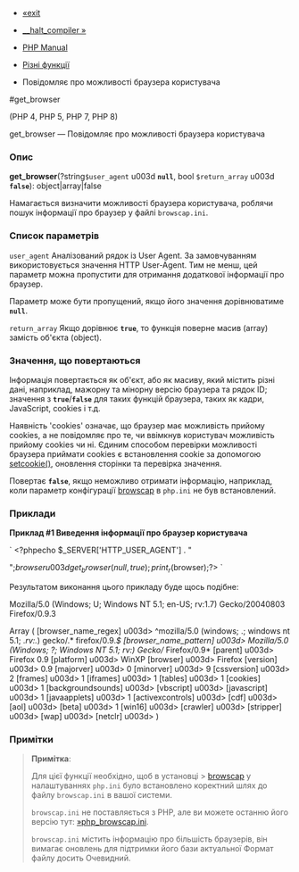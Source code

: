 - [«exit](function.exit.md)
- [\_\_halt_compiler »](function.halt-compiler.md)

- [PHP Manual](index.md)
- [Різні функції](ref.misc.md)
- Повідомляє про можливості браузера користувача

#get_browser

(PHP 4, PHP 5, PHP 7, PHP 8)

get_browser — Повідомляє про можливості браузера користувача

### Опис

**get_browser**(?string`$user_agent` u003d **`null`**, bool `$return_array`
u003d **`false`**): object\|array\|false

Намагається визначити можливості браузера користувача, роблячи пошук
інформації про браузер у файлі `browscap.ini`.

### Список параметрів

`user_agent`
Аналізований рядок із User Agent. За замовчуванням використовується значення
HTTP User-Agent. Тим не менш, цей параметр можна пропустити для
отримання додаткової інформації про браузер.

Параметр може бути пропущений, якщо його значення дорівнюватиме **`null`**.

`return_array`
Якщо дорівнює **`true`**, то функція поверне масив (array) замість об'єкта
(object).

### Значення, що повертаються

Інформація повертається як об'єкт, або як масиву, який
містить різні дані, наприклад, мажорну та мінорну версію
браузера та рядок ID; значення з **`true`**/**`false`** для таких
функцій браузера, таких як кадри, JavaScript, cookies і т.д.

Наявність 'cookies' означає, що браузер має можливість прийому
cookies, а не повідомляє про те, чи ввімкнув користувач можливість прийому
cookies чи ні. Єдиним способом перевірки можливості браузера
приймати cookies є встановлення cookie за допомогою
[setcookie()](function.setcookie.md), оновлення сторінки та перевірка
значення.

Повертає **`false`**, якщо неможливо отримати інформацію, наприклад,
коли параметр конфігурації
[browscap](misc.configuration.md#ini.browscap) в `php.ini` не був
встановлений.

### Приклади

**Приклад #1 Виведення інформації про браузер користувача**

` <?phpecho $_SERVER['HTTP_USER_AGENT'] . "

";$browser u003d get_browser(null, true);print_r($browser);?> `

Результатом виконання цього прикладу буде щось подібне:

Mozilla/5.0 (Windows; U; Windows NT 5.1; en-US; rv:1.7) Gecko/20040803 Firefox/0.9.3

Array
(
[browser_name_regex] u003d> ^mozilla/5\.0 (windows; .; windows nt 5\.1; .*rv:.*) gecko/.* firefox/0\.9.*$
[browser_name_pattern] u003d> Mozilla/5.0 (Windows; ?; Windows NT 5.1; *rv:*) Gecko/* Firefox/0.9*
[parent] u003d> Firefox 0.9
[platform] u003d> WinXP
[browser] u003d> Firefox
[version] u003d> 0.9
[majorver] u003d> 0
[minorver] u003d> 9
[cssversion] u003d> 2
[frames] u003d> 1
[iframes] u003d> 1
[tables] u003d> 1
[cookies] u003d> 1
[backgroundsounds] u003d>
[vbscript] u003d>
[javascript] u003d> 1
[javaapplets] u003d> 1
[activexcontrols] u003d>
[cdf] u003d>
[aol] u003d>
[beta] u003d> 1
[win16] u003d>
[crawler] u003d>
[stripper] u003d>
[wap] u003d>
[netclr] u003d>
)

### Примітки

> **Примітка**:
>
> Для цієї функції необхідно, щоб в установці > [browscap](misc.configuration.md#ini.browscap) у налаштуваннях
> `php.ini` було встановлено коректний шлях до файлу `browscap.ini` в
> вашої системи.
>
> `browscap.ini` не поставляється з PHP, але ви можете останню його
> версію тут: [»php_browscap.ini](http://browscap.org/).
>
> `browscap.ini` містить інформацію про більшість браузерів, він вимагає
> оновлень для підтримки його бази актуальної Формат файлу досить
> Очевидний.
